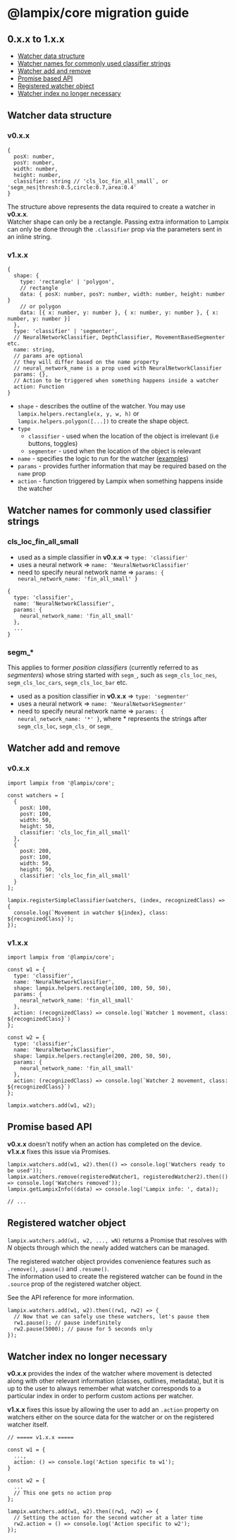 # @lampix/core migration guide

## 0.x.x to 1.x.x

- [Watcher data structure](#watcher-data-structure)
- [Watcher names for commonly used classifier strings](#watcher-names-for-commonly-used-classifier-strings)
- [Watcher add and remove](#watcher-add-and-remove)
- [Promise based API](#promise-based-api)
- [Registered watcher object](#registered-watcher-object)
- [Watcher index no longer necessary](#watcher-index-no-longer-necessary)

## Watcher data structure

### v0.x.x

```
{
  posX: number,
  posY: number,
  width: number,
  height: number,
  classifier: string // 'cls_loc_fin_all_small`, or 'segm_nes|thresh:0.5,circle:0.7,area:0.4'
}
```

The structure above represents the data required to create a watcher in **v0.x.x**.  
Watcher shape can only be a rectangle.
Passing extra information to Lampix can only be done through the `.classifier` prop via the parameters sent in an inline string.

### v1.x.x

```
{
  shape: {
    type: 'rectangle' | 'polygon',
    // rectangle
    data: { posX: number, posY: number, width: number, height: number }
    // or polygon
    data: [{ x: number, y: number }, { x: number, y: number }, { x: number, y: number }]
  },
  type: 'classifier' | 'segmenter',
  // NeuralNetworkClassifier, DepthClassifier, MovementBasedSegmenter etc.
  name: string,
  // params are optional
  // they will differ based on the name property
  // neural_network_name is a prop used with NeuralNetworkClassifier
  params: {},
  // Action to be triggered when something happens inside a watcher
  action: Function
}
```

- `shape` - describes the outline of the watcher. You may use `lampix.helpers.rectangle(x, y, w, h)` or `lampix.helpers.polygon([...])` to create the shape object.
- `type`
  - `classifier` - used when the location of the object is irrelevant (i.e buttons, toggles)
  - `segmenter` - used when the location of the object is relevant
- `name` - specifies the logic to run for the watcher ([examples](#watcher-names))
- `params` - provides further information that may be required based on the `name` prop
- `action` - function triggered by Lampix when something happens inside the watcher

## Watcher names for commonly used classifier strings

### cls_loc_fin_all_small

- used as a simple classifier in **v0.x.x** => `type: 'classifier'`
- uses a neural network => `name: 'NeuralNetworkClassifier'`
- need to specify neural network name => `params: { neural_network_name: 'fin_all_small' }`

```
{
  type: 'classifier',
  name: 'NeuralNetworkClassifier',
  params: {
    neural_network_name: 'fin_all_small'
  },
  ...
}
```

### segm_*

This applies to former *position classifiers* (currently referred to as *segmenters*) whose string started with `segm_`, such as `segm_cls_loc_nes`, `segm_cls_loc_cars`, `segm_cls_loc_bar` etc.

- used as a position classifier in **v0.x.x** => `type: 'segmenter'`
- uses a neural network => `name: 'NeuralNetworkSegmenter'`
- need to specify neural network name => `params: { neural_network_name: '*' }`, where * represents the strings after `segm_cls_loc`, `segm_cls_` or `segm_`

## Watcher add and remove

### v0.x.x
```
import lampix from '@lampix/core';

const watchers = [
  { 
    posX: 100,
    posY: 100,
    width: 50,
    height: 50,
    classifier: 'cls_loc_fin_all_small'
  },
  {
    posX: 200,
    posY: 100,
    width: 50,
    height: 50,
    classifier: 'cls_loc_fin_all_small'
  }
];

lampix.registerSimpleClassifier(watchers, (index, recognizedClass) => {
  console.log(`Movement in watcher ${index}, class: ${recognizedClass}`);
});
```

### v1.x.x
```
import lampix from '@lampix/core';

const w1 = {
  type: 'classifier',
  name: 'NeuralNetworkClassifier',
  shape: lampix.helpers.rectangle(100, 100, 50, 50),
  params: {
    neural_network_name: 'fin_all_small'
  },
  action: (recognizedClass) => console.log(`Watcher 1 movement, class: ${recognizedClass}`)
};

const w2 = {
  type: 'classifier',
  name: 'NeuralNetworkClassifier',
  shape: lampix.helpers.rectangle(200, 200, 50, 50),
  params: {
    neural_network_name: 'fin_all_small'
  },
  action: (recognizedClass) => console.log(`Watcher 2 movement, class: ${recognizedClass}`)
};

lampix.watchers.add(w1, w2);
```

## Promise based API

**v0.x.x** doesn't notify when an action has completed on the device.  
**v1.x.x** fixes this issue via Promises.

```
lampix.watchers.add(w1, w2).then(() => console.log('Watchers ready to be used'));
lampix.watchers.remove(registeredWatcher1, registeredWatcher2).then(() => console.log('Watchers removed'));
lampix.getLampixInfo((data) => console.log('Lampix info: ', data));

// ...
```

## Registered watcher object

`lampix.watchers.add(w1, w2, ..., wN)` returns a Promise that resolves with *N* objects through which the newly added watchers can be managed. 

The registered watcher object provides convenience features such as `.remove()`, `.pause()` and `.resume()`.  
The information used to create the registered watcher can be found in the `.source` prop of the registered watcher object.

See the API reference for more information.

```
lampix.watchers.add(w1, w2).then((rw1, rw2) => {
  // Now that we can safely use these watchers, let's pause them
  rw1.pause(); // pause indefinitely
  rw2.pause(5000); // pause for 5 seconds only
});
```

## Watcher index no longer necessary

**v0.x.x** provides the index of the watcher where movement is detected along with other relevant information (classes, outlines, metadata), but it is up to the user to always remember what watcher corresponds to a particular index in order to perform custom actions per watcher.

**v1.x.x** fixes this issue by allowing the user to add an `.action` property on watchers either on the source data for the watcher or on the registered watcher itself. 

```
// ===== v1.x.x =====

const w1 = {
  ...,
  action: () => console.log('Action specific to w1');
}

const w2 = {
  ...
  // This one gets no action prop
};

lampix.watchers.add(w1, w2).then((rw1, rw2) => {
  // Setting the action for the second watcher at a later time
  rw2.action = () => console.log('Action specific to w2');
});
```
